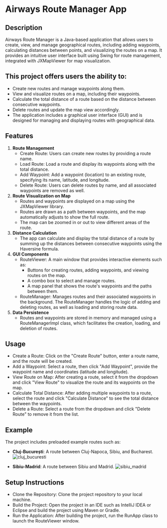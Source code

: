 

# Airways Route Manager App

## Description

Airways Route Manager is a Java-based application that allows users to create, view, and manage geographical routes,
including adding waypoints, calculating distances between points, and visualizing the routes on a map.
It provides an intuitive user interface built using Swing for route management, integrated with JXMapViewer for map visualization.

## This project offers users the ability to:

- Create new routes and manage waypoints along them.
- View and visualize routes on a map, including their waypoints.
- Calculate the total distance of a route based on the distance between consecutive waypoints.
- Delete routes and update the map view accordingly.
- The application includes a graphical user interface (GUI) and is designed for managing and displaying routes with geographical data.

## Features

1. **Route Management**
   - Create Route: Users can create new routes by providing a route name.
   - Load Route: Load a route and display its waypoints along with the total distance.
   - Add Waypoint: Add a waypoint (location) to an existing route, specifying its name, latitude, and longitude.
   - Delete Route: Users can delete routes by name, and all associated waypoints are removed as well.
2. **Route Visualization on Map**
   - Routes and waypoints are displayed on a map using the JXMapViewer library.
   - Routes are drawn as a path between waypoints, and the map automatically adjusts to show the full route.
   - The map can be zoomed in or out to view different areas of the route.
3. **Distance Calculation**
   - The app can calculate and display the total distance of a route by summing up the distances between consecutive waypoints using the Haversine formula.
4. **GUI Components**
   - RouteViewer: A main window that provides interactive elements such as:
     - Buttons for creating routes, adding waypoints, and viewing routes on the map.
     - A combo box to select and manage routes.
     - A map panel that shows the route's waypoints and the paths between them.
   - RouteManager: Manages routes and their associated waypoints in the background. The RouteManager handles the logic of adding and deleting routes, as well as loading and storing route data.
5. **Data Persistence**
   - Routes and waypoints are stored in memory and managed using a RouteManagerImpl class, which facilitates the creation, loading, and deletion of routes.

## Usage

- Create a Route: Click on the "Create Route" button, enter a route name, and the route will be created.
- Add a Waypoint: Select a route, then click "Add Waypoint", provide the waypoint name and coordinates (latitude and longitude).
- View Route on Map: After creating a route, select it from the dropdown and click "View Route" to visualize the route and its waypoints on the map.
- Calculate Total Distance: After adding multiple waypoints to a route, select the route and click "Calculate Distance" to see the total distance between the waypoints.
- Delete a Route: Select a route from the dropdown and click "Delete Route" to remove it from the list.

## Example 

The project includes preloaded example routes such as:

- **Cluj-București**: A route between Cluj-Napoca, Sibiu, and Bucharest.
  ![cluj_bucuresti](https://github.com/user-attachments/assets/3943945d-267d-490e-9970-fde8078bff9c)

- **Sibiu-Madrid**: A route between Sibiu and Madrid.
  ![sibiu_madrid](https://github.com/user-attachments/assets/f7df37b1-d41a-43bd-b517-434367ed5167)

## Setup Instructions

- Clone the Repository: Clone the project repository to your local machine.
- Build the Project: Open the project in an IDE such as IntelliJ IDEA or Eclipse and build the project using Maven or Gradle.
- Run the Application: After building the project, run the RunApp class to launch the RouteViewer window.
